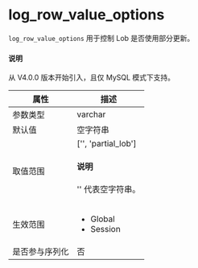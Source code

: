 # log_row_value_options

`log_row_value_options` 用于控制 Lob 是否使用部分更新。

<main id="notice" type='explain'>
  <h4>说明</h4>
  <p>从 V4.0.0 版本开始引入，且仅 MySQL 模式下支持。</p>
</main>

|**属性**| **描述**|
|--------|---------|
|参数类型 |varchar  |
|默认值   | 空字符串 |
|取值范围 |['', 'partial_lob']<main id="notice" type='explain'><h4>说明</h4><p> '' 代表空字符串。</p></main>|
|生效范围 |<ul><li>Global</li><li>Session</li></ul>|
|是否参与序列化|否                                  |
